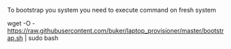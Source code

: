 To bootstrap you system you need to execute command on fresh system 

wget -O - https://raw.githubusercontent.com/buker/laptop_provisioner/master/bootstrap.sh | sudo bash
